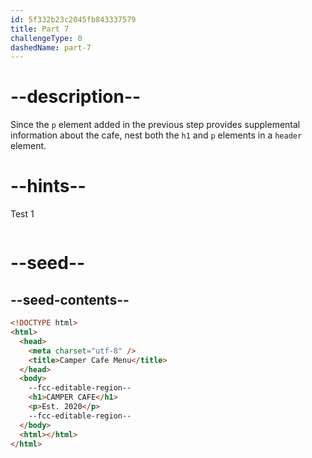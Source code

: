 ```yaml
---
id: 5f332b23c2045fb843337579
title: Part 7
challengeType: 0
dashedName: part-7
---
```


# --description--

Since the `p` element added in the previous step provides supplemental information about the cafe, nest both the `h1` and `p` elements in a `header` element.

# --hints--

Test 1

```js

```

# --seed--

## --seed-contents--

```html
<!DOCTYPE html>
<html>
  <head>
    <meta charset="utf-8" />
    <title>Camper Cafe Menu</title>
  </head>
  <body>
    --fcc-editable-region--
    <h1>CAMPER CAFE</h1>
    <p>Est. 2020</p>
    --fcc-editable-region--
  </body>
  <html></html>
</html>
```
